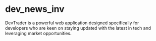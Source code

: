 # dev_news_inv
DevTrader is a powerful web application designed specifically for developers who are keen on staying updated with the latest in tech and leveraging market opportunities.
